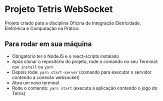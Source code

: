 # Projeto Tetris WebSocket

Projeto criado para a disciplina Oficina de Integração Eletricidade, Eletrônica e Computação na Prática

## Para rodar em sua máquina
- Obrigatório ter o NodeJS e o react-scripts instalado
- Após clonar o repositório do projeto, rode o comando no seu Terminal: `npm install` ou `yarn`
- Depois rode: `yarn start-server` (comando para executar o servidor contendo a conexão websocket)
- Abra um novo terminal
- Rode o comando: `yarn start` (executa a aplicação contendo o jogo do Tetris)
